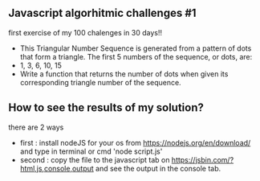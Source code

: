## Javascript algorhitmic challenges #1
first exercise of my 100 chalenges in 30 days!!
* This Triangular Number Sequence is generated from a pattern of dots that form a triangle. The first 5 numbers of the sequence, or dots, are:
* 1, 3, 6, 10, 15
* Write a function that returns the number of dots when given its corresponding triangle number of the sequence.
	
## How to see the results of my solution?
there are 2 ways
* first : install nodeJS for your os from https://nodejs.org/en/download/ and type in terminal or cmd 'node script.js'
* second : copy the file to the javascript tab on https://jsbin.com/?html,js,console,output and see the output in the console tab.
